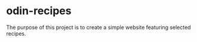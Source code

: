 # odin-recipes
The purpose of this project is to create a simple website featuring selected recipes.